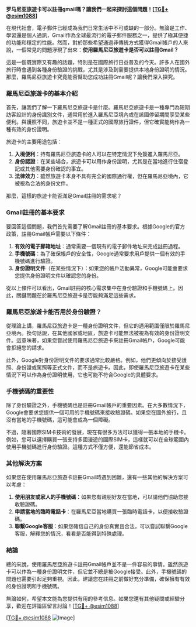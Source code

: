 **罗马尼亚旅遊卡可以註冊gmail嗎？讓我們一起來探討這個問題！[[TG💪+ @esim1088](https://t.me/s/esim1088)]**

在現代社會，電子郵件已經成為我們日常生活中不可或缺的一部分。無論是工作、學習還是個人通訊，Gmail作為全球最流行的電子郵件服務之一，提供了極其便捷的功能和穩定的性能。然而，對於那些希望通過非傳統方式獲得Gmail帳戶的人來說，一個常見的問題浮現了出來：**使用羅馬尼亞旅遊卡是否可以註冊Gmail？**

這是一個既實際又有趣的話題，特別是在國際旅行日益普及的今天。許多人在國外旅行時會遇到各種身份驗證的挑戰，尤其是涉及到需要提供本地身份證明的情況。那麼，羅馬尼亞旅遊卡究竟能否幫助您成功註冊Gmail呢？讓我們深入探究。

### 羅馬尼亞旅遊卡的基本介紹

首先，讓我們了解一下羅馬尼亞旅遊卡是什麼。羅馬尼亞旅遊卡是一種專門為短期訪客設計的身份識別文件，通常用於進入羅馬尼亞境內或在該國停留期間享受某些便利。與護照不同，旅遊卡並不是一種正式的國際旅行證件，但它確實能夠作為一種有效的身份證明。

旅遊卡的主要用途包括：

1. **入境便利**：持有羅馬尼亞旅遊卡的人可以在特定情況下免簽進入羅馬尼亞。
2. **身份認證**：在某些場合，旅遊卡可以用作身份證明，尤其是在當地進行住宿登記或其他需要身份確認的事宜。
3. **法律效力**：雖然旅遊卡本身不具有完全的國際通行權，但在羅馬尼亞境內，它被視為合法的身份文件。

那麼，這樣的旅遊卡能否滿足Gmail註冊的需求呢？

### Gmail註冊的基本要求

要回答這個問題，我們首先需要了解Gmail註冊的基本要求。根據Google的官方政策，註冊Gmail帳戶需要以下條件：

1. **有效的電子郵箱地址**：通常需要一個現有的電子郵件地址來完成註冊過程。
2. **手機號碼**：為了確保帳戶的安全性，Google通常要求用戶提供一個有效的手機號碼進行驗證。
3. **身份證明文件**（在某些情況下）：如果您的帳戶活動異常，Google可能會要求您提供身份證明文件以確認您的身份。

從以上條件可以看出，Gmail註冊的核心需求集中在身份驗證和手機號碼上。因此，關鍵問題在於羅馬尼亞旅遊卡是否能夠滿足這些需求。

### 羅馬尼亞旅遊卡能否用於身份驗證？

從理論上講，羅馬尼亞旅遊卡是一種身份證明文件，但它的適用範圍僅限於羅馬尼亞境內。換句話說，在其他國家或地區，旅遊卡可能無法被視為有效的身份證明文件。這意味著，如果您嘗試使用羅馬尼亞旅遊卡來註冊Gmail帳戶，Google可能會拒絕您的請求。

此外，Google對身份證明文件的要求通常比較嚴格。例如，他們更傾向於接受護照、身份證或駕照等正式文件，而不是旅遊卡。因此，即使羅馬尼亞旅遊卡在某些情況下可以作為身份證明使用，它也可能不符合Google的具體要求。

### 手機號碼的重要性

除了身份驗證之外，手機號碼也是註冊Gmail帳戶的重要因素。在大多數情況下，Google會要求您提供一個可用的手機號碼來接收驗證碼。如果您在國外旅行，且沒有當地的手機號碼，這可能會成為一個障礙。

不過，隨著國際SIM卡技術的發展，現在有很多方法可以獲得一張本地的手機卡。例如，您可以選擇購買一張支持多國漫遊的國際SIM卡，這樣就可以在全球範圍內使用手機號碼進行身份驗證。這種方式不僅方便，還能節省成本。

### 其他解決方案

如果您在使用羅馬尼亞旅遊卡註冊Gmail時遇到困難，還有一些其他的解決方案可以考慮：

1. **使用朋友或家人的手機號碼**：如果您有親朋好友在當地，可以請他們協助您接收驗證碼。
2. **申請當地的臨時電話卡**：在羅馬尼亞當地購買一張臨時電話卡，以便接收驗證碼。
3. **聯繫Google客服**：如果您確信自己的身份真實且合法，可以嘗試聯繫Google客服，解釋您的情況，看看是否能得到特殊處理。

### 結論

總的來說，使用羅馬尼亞旅遊卡註冊Gmail帳戶並不是一件容易的事情。雖然旅遊卡可以作為一種身份證明文件，但它並不總是被Google接受。此外，手機號碼的問題也需要引起足夠重視。因此，建議您在註冊之前做好充分準備，確保擁有有效的身份證明和手機號碼。

無論如何，希望本文能為您提供有用的參考信息。如果您還有其他疑問或經驗分享，歡迎在評論區留言討論！[[TG💪+ @esim1088](https://t.me/s/esim1088)] 

[[TG💪+ @esim1088](https://t.me/s/esim1088) ![Image](https://i.postimg.cc/4NQfJmqS/Snipaste-2025-05-13-00-14-12.png)]